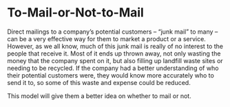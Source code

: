 # To-Mail-or-Not-to-Mail
Direct mailings to a company’s potential customers – “junk mail” to many – can be a very effective way for them to market a product or a service. 
However, as we all know, much of this junk mail is really of no interest to the people that receive it.
Most of it ends up thrown away, not only wasting the money that the company spent on it, but also filling up landfill waste sites or needing to be recycled. 
If the company had a better understanding of who their potential customers were, they would know more accurately who to send it to, so some of this waste and expense could be reduced.

This model will give them a better idea on whether to mail or not.
